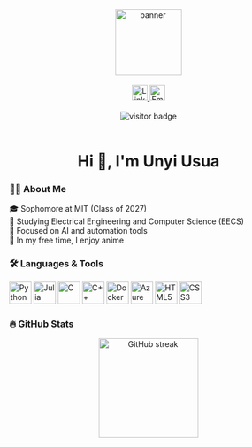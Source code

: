 <!-- Centered Banner Image -->
<div align="center">
  <img src="https://i.pinimg.com/736x/32/3e/65/323e65b65b62ed9527345a5698118018.jpg" alt="banner" height="120"/>
</div>

<br/>

<!-- Social Links -->
<div align="center">
  <a href="https://www.linkedin.com/in/unyime-usua-abaa401a9/" target="_blank">
    <img src="https://img.shields.io/static/v1?message=LinkedIn&logo=linkedin&label=&color=0077B5&logoColor=white&style=for-the-badge" height="28" alt="LinkedIn"/>
  </a>
  <a href="mailto:unyime@mit.edu?subject=Inquiry&body=Hello%20there,%0A%0AI%20have%20a%20question%20about..." target="_blank">
    <img src="https://img.shields.io/static/v1?message=Email&logo=microsoft-outlook&label=&color=0078D4&logoColor=white&style=for-the-badge" height="28" alt="Email"/>
  </a>
</div>

<br/>

<!-- Visitor Badge -->
<div align="center">
  <img src="https://visitor-badge.laobi.icu/badge?page_id=unyimeu.unyimeu" alt="visitor badge"/>
</div>

<br/>

<!-- Intro -->
<h1 align="center">Hi 👋, I'm Unyi Usua</h1>

<h3>👩‍💻 About Me</h3>
<p>
  🎓 Sophomore at MIT (Class of 2027)<br/>
  🔭 Studying Electrical Engineering and Computer Science (EECS)<br/>
  🤖 Focused on AI and automation tools<br/>
  🍥 In my free time, I enjoy anime
</p>

<h3>🛠 Languages & Tools</h3>
<p align="left">
  <img src="https://cdn.jsdelivr.net/gh/devicons/devicon/icons/python/python-original.svg" height="40" alt="Python"/>
  <img src="https://cdn.jsdelivr.net/gh/devicons/devicon/icons/julia/julia-original.svg" height="40" alt="Julia"/>
  <img src="https://cdn.jsdelivr.net/gh/devicons/devicon/icons/c/c-original.svg" height="40" alt="C"/>
  <img src="https://cdn.jsdelivr.net/gh/devicons/devicon/icons/cplusplus/cplusplus-original.svg" height="40" alt="C++"/>
  <img src="https://cdn.jsdelivr.net/gh/devicons/devicon/icons/docker/docker-plain-wordmark.svg" height="40" alt="Docker"/>
  <img src="https://cdn.jsdelivr.net/gh/devicons/devicon/icons/azure/azure-original.svg" height="40" alt="Azure"/>
  <img src="https://cdn.jsdelivr.net/gh/devicons/devicon/icons/html5/html5-original.svg" height="40" alt="HTML5"/>
  <img src="https://cdn.jsdelivr.net/gh/devicons/devicon/icons/css3/css3-original.svg" height="40" alt="CSS3"/>
</p>

<h3>🔥 GitHub Stats</h3>
<div align="center">
  <img src="https://streak-stats.demolab.com?user=unyimeu&theme=dark&hide_border=false&border_radius=5" height="180" alt="GitHub streak"/>
</div>
